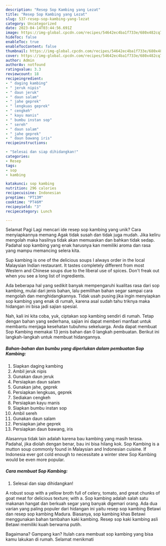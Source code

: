 ```yaml
---
description: "Resep Sop Kambing yang Lezat"
title: "Resep Sop Kambing yang Lezat"
slug: 537-resep-sop-kambing-yang-lezat
category: Uncategorized
date: 2023-04-14T03:44:56.691Z
image: https://img-global.cpcdn.com/recipes/54642ec4ba1f733e/680x482cq70/sop-kambing-foto-resep-utama.jpg
hideToc: false
enableToc: true
enableTocContent: false
thumbnail: https://img-global.cpcdn.com/recipes/54642ec4ba1f733e/680x482cq70/sop-kambing-foto-resep-utama.jpg
cover: https://img-global.cpcdn.com/recipes/54642ec4ba1f733e/680x482cq70/sop-kambing-foto-resep-utama.jpg
author: Admin
authorAv: notfound
ratingvalue: 3.3
reviewcount: 18
recipeingredient:
- " daging kambing"
- " jeruk nipis"
- " daun jeruk"
- " daun salam"
- " jahe geprek"
- " lengkuas geprek"
- " cengkeh"
- " kayu manis"
- " bumbu instan sop"
- " sereh"
- " daun salam"
- " jahe geprek"
- " daun bawang iris"
recipeinstructions:

- "Selesai dan siap dihidangkan!"
categories:
- Resep
tags:
- sop
- kambing

katakunci: sop kambing 
nutrition: 296 calories
recipecuisine: Indonesian
preptime: "PT13M"
cooktime: "PT46M"
recipeyield: "3"
recipecategory: Lunch

---
```



Selamat Pagi Lagi mencari ide resep sop kambing yang unik? Cara menyiapkannya memang Agak tidak susah dan tidak juga mudah. Jika keliru mengolah maka hasilnya tidak akan memuaskan dan bahkan tidak sedap. Padahal sop kambing yang enak harusnya kan memiliki aroma dan rasa yang mampu memancing selera kita.


Sup kambing is one of the delicious soups I always order in the local Malaysian Indian restaurant. It tastes completely different from most Western and Chinese soups due to the liberal use of spices. Don&#39;t freak out when you see a long list of ingredients.

Ada beberapa hal yang sedikit banyak mempengaruhi kualitas rasa dari sop kambing, mulai dari jenis bahan, lalu pemilihan bahan segar sampai cara mengolah dan menghidangkannya. Tidak usah pusing jika ingin menyiapkan sop kambing yang enak di rumah, karena asal sudah tahu triknya maka hidangan ini bisa jadi sajian spesial.


Nah, kali ini kita coba, yuk, ciptakan sop kambing sendiri di rumah. Tetap dengan bahan yang sederhana, sajian ini dapat memberi manfaat untuk membantu menjaga kesehatan tubuhmu sekeluarga. Anda dapat membuat Sop Kambing memakai 13 jenis bahan dan 0 langkah pembuatan. Berikut ini langkah-langkah untuk membuat hidangannya.

<!--inarticleads1-->

##### Bahan-bahan dan bumbu yang diperlukan dalam pembuatan Sop Kambing:

1. Siapkan  daging kambing
1. Ambil  jeruk nipis
1. Gunakan  daun jeruk
1. Persiapkan  daun salam
1. Gunakan  jahe, geprek
1. Persiapkan  lengkuas, geprek
1. Sediakan  cengkeh
1. Persiapkan  kayu manis
1. Siapkan  bumbu instan sop
1. Ambil  sereh
1. Gunakan  daun salam
1. Persiapkan  jahe geprek
1. Persiapkan  daun bawang, iris


Alasannya tidak lain adalah karena bau kambing yang masih terasa. Padahal, jika diolah dengan benar, bau ini bisa hilang kok. Sop Kambing is a mutton soup commonly found in Malaysian and Indonesian cuisine. If Indonesia ever got cold enough to necessitate a winter stew Sop Kambing would be even more popular. 

<!--inarticleads2-->

##### Cara membuat Sop Kambing:


1. Selesai dan siap dihidangkan!

A robust soup with a yellow broth full of celery, tomato, and great chunks of goat meat for delicious texture; with a. Sop kambing adalah salah satu makanan hangat dan berkuah segar yang banyak digemari orang. Ada dua varian yang paling populer dari hidangan ini yaitu resep sop kambing Betawi dan resep sop kambing Madura. Biasanya, sop kambing khas Betawi menggunakan bahan tambahan kaki kambing. Resep sop kaki kambing asli Betawi memiliki kuah berwarna putih. 

Bagaimana? Gampang kan? Itulah cara membuat sop kambing yang bisa kamu lakukan di rumah. Selamat menikmati
